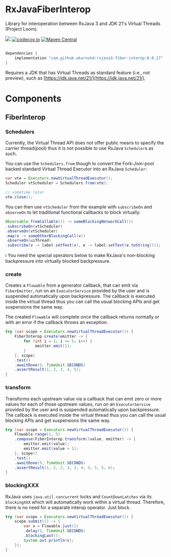 # RxJavaFiberInterop

Library for interoperation between RxJava 3 and JDK 21's Virtual Threads (Project Loom).

<a href='https://github.com/akarnokd/RxJavaFiberInterop/actions?query=workflow%3A%22Java+CI+with+Gradle%22'><img src='https://github.com/akarnokd/RxJavaFiberInterop/workflows/Java%20CI%20with%20Gradle/badge.svg'></a>
[![codecov.io](http://codecov.io/github/akarnokd/RxJavaFiberInterop/coverage.svg?branch=master)](http://codecov.io/github/akarnokd/RxJavaFiberInterop?branch=master)
[![Maven Central](https://maven-badges.herokuapp.com/maven-central/com.github.akarnokd/rxjava3-fiber-interop/badge.svg)](https://maven-badges.herokuapp.com/maven-central/com.github.akarnokd/rxjava3-fiber-interop)

```groovy

dependencies {
    implementation "com.github.akarnokd:rxjava3-fiber-interop:0.0.17"
}
```

Requires a JDK that has Virtual Threads as standard feature (i.e., not preview), such as [https://jdk.java.net/21/](https://jdk.java.net/21/).

# Components

## FiberInterop

### Schedulers

Currently, the Virtual Thread API does not offer public means to specify the carrier thread(pool) thus it is not possible to use RxJava `Scheduler`s as such.

You can use the `Schedulers.from` though to convert the Fork-Join-pool backed standard Virtual Thread Executor into an RxJava `Scheduler`:

```java
var vte = Executors.newVirtualThreadExecutor();
Scheduler vtScheduler = Schedulers.from(vte);

// sometime later
vte.close();
```

You can then use `vtScheduler` from the example with `subscribeOn` and `observeOn` to let traditional functional callbacks to block virtually:

```java
Observable.fromCallable(() -> someBlockingNetworkCall())
.subscribeOn(vtScheduler)
.observeOn(vtScheduler)
.map(v -> someOtherBlockingCall(v))
.observeOn(uiThread)
.subscribe(v -> label.setText(v), e -> label.setText(e.toString()));
```

:information_source: You need the special operators below to make RxJava's non-blocking backpressure into virtually blocked backpressure.

### create

Creates a `Flowable` from a generator callback, that can emit via `FiberEmitter`, run on an `ExecutorService` provided by the user and
is suspended automatically upon backpressure. The callback is executed inside the virtual thread thus you can call the usual blocking APIs and get suspensions the same way.

The created `Flowable` will complete once the callback returns normally or with an error if the callback throws an exception.

```java
try (var scope = Executors.newVirtualThreadExecutor()) {
    FiberInterop.create(emitter -> {
        for (int i = 1; i <= 5; i++) {
             emitter.emit(1);
        }
    }, scope)
    .test()
    .awaitDone(5, TimeUnit.SECONDS)
    .assertResult(1, 2, 3, 4, 5);
}
```

### transform

Transforms each upstream value via a callback that can emit zero or more values for each of those upstream values, run on an `ExecutorService` provided by the user and is suspended automatically upon backpressure. The callback is executed inside the virtual thread thus you can call the usual blocking APIs and get suspensions the same way.

```java
try (var scope = Executors.newVirtualThreadExecutor()) {
    Flowable.range(1, 5)
    .compose(FiberInterop.transform((value, emitter) -> {
        emitter.emit(value);
        emitter.emit(value + 1);
    }, scope))
    .test()
    .awaitDone(5, TimeUnit.SECONDS)
    .assertResult(1, 2, 2, 3, 3, 4, 4, 5, 5, 6);
}
```

### blockingXXX

RxJava uses `java.util.concurrent` locks and `CountDownLatches` via its `blockingXXX` which will automatically work within a virtual thread. Therefore, there is no need for a separate interop operator. Just block.

```java
try (var scope = Executors.newVirtualThreadExecutor()) {
    scope.submit(() -> {
        var v = Flowable.just(1)
        .delay(1, TimeUnit.SECONDS)
        .blockingLast();
        System.out.println(v);
    });
}
```

